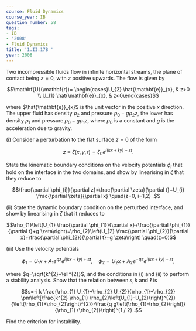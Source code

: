 ```yaml
---
course: Fluid Dynamics
course_year: IB
question_number: 58
tags:
- IB
- '2008'
- Fluid Dynamics
title: '1.II.17B '
year: 2008
---
```



Two incompressible fluids flow in infinite horizontal streams, the plane of contact being $z=0$, with $z$ positive upwards. The flow is given by

$$\mathbf{U}(\mathbf{r})= \begin{cases}U_{2} \hat{\mathbf{e}}_{x}, & z>0 \\ U_{1} \hat{\mathbf{e}}_{x}, & z<0\end{cases}$$

where $\hat{\mathbf{e}}_{x}$ is the unit vector in the positive $x$ direction. The upper fluid has density $\rho_{2}$ and pressure $p_{0}-g \rho_{2} z$, the lower has density $\rho_{1}$ and pressure $p_{0}-g \rho_{1} z$, where $p_{0}$ is a constant and $g$ is the acceleration due to gravity.

(i) Consider a perturbation to the flat surface $z=0$ of the form

$$z \equiv \zeta(x, y, t)=\zeta_{0} e^{i(k x+\ell y)+s t} .$$

State the kinematic boundary conditions on the velocity potentials $\phi_{i}$ that hold on the interface in the two domains, and show by linearising in $\zeta$ that they reduce to

$$\frac{\partial \phi_{i}}{\partial z}=\frac{\partial \zeta}{\partial t}+U_{i} \frac{\partial \zeta}{\partial x} \quad(z=0, i=1,2) .$$

(ii) State the dynamic boundary condition on the perturbed interface, and show by linearising in $\zeta$ that it reduces to

$$\rho_{1}\left(U_{1} \frac{\partial \phi_{1}}{\partial x}+\frac{\partial \phi_{1}}{\partial t}+g \zeta\right)=\rho_{2}\left(U_{2} \frac{\partial \phi_{2}}{\partial x}+\frac{\partial \phi_{2}}{\partial t}+g \zeta\right) \quad(z=0)$$

(iii) Use the velocity potentials

$$\phi_{1}=U_{1} x+A_{1} e^{q z} e^{i(k x+\ell y)+s t}, \quad \phi_{2}=U_{2} x+A_{2} e^{-q z} e^{i(k x+\ell y)+s t},$$

where $q=\sqrt{k^{2}+\ell^{2}}$, and the conditions in (i) and (ii) to perform a stability analysis. Show that the relation between $s, k$ and $\ell$ is

$$s=-i k \frac{\rho_{1} U_{1}+\rho_{2} U_{2}}{\rho_{1}+\rho_{2}} \pm\left[\frac{k^{2} \rho_{1} \rho_{2}\left(U_{1}-U_{2}\right)^{2}}{\left(\rho_{1}+\rho_{2}\right)^{2}}-\frac{q g\left(\rho_{1}-\rho_{2}\right)}{\rho_{1}+\rho_{2}}\right]^{1 / 2} .$$

Find the criterion for instability.